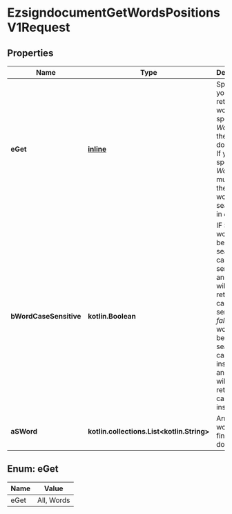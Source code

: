 
# EzsigndocumentGetWordsPositionsV1Request

## Properties
| Name | Type | Description | Notes |
| ------------ | ------------- | ------------- | ------------- |
| **eGet** | [**inline**](#EGet) | Specify if you want to retrieve *All* words or specific *Words* from the document. If you specify *Words*, you must send the list of words to search for in *a_sWord*. |  |
| **bWordCaseSensitive** | **kotlin.Boolean** | IF *true*, words will be searched case-sensitive and results will be returned case-sensitive. IF *false*, words will be searched case-insensitive and results will be returned case-insensitive. |  |
| **aSWord** | **kotlin.collections.List&lt;kotlin.String&gt;** | Array of words to find in the document |  [optional] |


<a id="EGet"></a>
## Enum: eGet
| Name | Value |
| ---- | ----- |
| eGet | All, Words |



